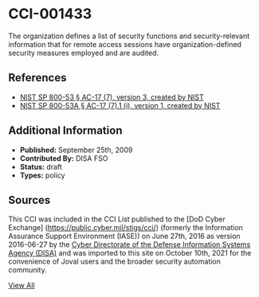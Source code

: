 # CCI-001433

The organization defines a list of security functions and security-relevant information that for remote access sessions have organization-defined security measures employed and are audited.

## References ##

* [NIST SP 800-53 § AC-17 (7), version 3, created by NIST](http://csrc.nist.gov/publications/PubsSPs.html)
* [NIST SP 800-53A § AC-17 (7).1 (i), version 1, created by NIST](http://csrc.nist.gov/publications/PubsSPs.html)


## Additional Information ##

* **Published:** September 25th, 2009
* **Contributed By:** DISA FSO
* **Status:** draft
* **Types:** policy

## Sources ##

This CCI was included in the CCI List published to the [DoD Cyber Exchange]
(https://public.cyber.mil/stigs/cci/) (formerly the Information Assurance Support Environment
(IASE)) on June 27th, 2016 as version 2016-06-27 by the [Cyber Directorate of the Defense 
Information Systems Agency (DISA)](https://public.cyber.mil/about-cyber/) and was imported to 
this site on October 10th, 2021 for the convenience of Joval users and the broader security automation community.

[View All](../README.md)
